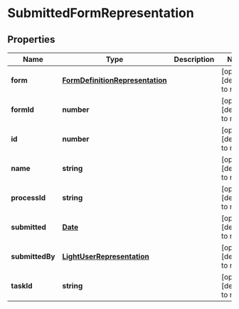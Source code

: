 # SubmittedFormRepresentation

## Properties
Name | Type | Description | Notes
------------ | ------------- | ------------- | -------------
**form** | [**FormDefinitionRepresentation**](FormDefinitionRepresentation.md) |  | [optional] [default to null]
**formId** | **number** |  | [optional] [default to null]
**id** | **number** |  | [optional] [default to null]
**name** | **string** |  | [optional] [default to null]
**processId** | **string** |  | [optional] [default to null]
**submitted** | [**Date**](Date.md) |  | [optional] [default to null]
**submittedBy** | [**LightUserRepresentation**](LightUserRepresentation.md) |  | [optional] [default to null]
**taskId** | **string** |  | [optional] [default to null]


